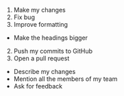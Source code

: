 1. Make my changes  
1. Fix bug
2. Improve formatting
* Make the headings bigger
2. Push my commits to GitHub
3. Open a pull request
* Describe my changes
* Mention all the members of my team
* Ask for feedback
